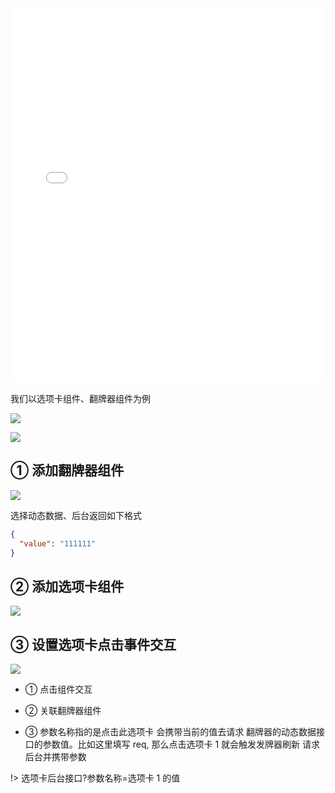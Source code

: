 <iframe src="//player.bilibili.com/player.html?aid=215382095&bvid=BV1Ya411W7BC&cid=759754889&high_quality=1" scrolling="no" border="0" frameborder="no" framespacing="0" allowfullscreen="true" width="100%" height="600"> </iframe>

我们以选项卡组件、翻牌器组件为例

![](https://minio.pigx.vip/oss/1656561655.png)

![](https://minio.pigx.vip/oss/1656561710.png)

## ① 添加翻牌器组件

![](https://minio.pigx.vip/oss/1656561778.png)

选择动态数据、后台返回如下格式

```json
{
  "value": "111111"
}
```

## ② 添加选项卡组件

![](https://minio.pigx.vip/oss/1656561841.png)

## ③ 设置选项卡点击事件交互

![](https://minio.pigx.vip/oss/1656561897.png)

- ① 点击组件交互

- ② 关联翻牌器组件

- ③ 参数名称指的是点击此选项卡 会携带当前的值去请求 翻牌器的动态数据接口的参数值。比如这里填写 req, 那么点击选项卡 1 就会触发发牌器刷新 请求后台并携带参数

!> 选项卡后台接口?参数名称=选项卡 1 的值
